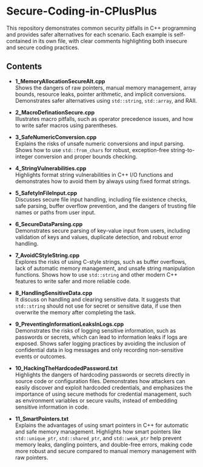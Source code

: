 # Secure-Coding-in-CPlusPlus

This repository demonstrates common security pitfalls in C++ programming and provides safer alternatives for each scenario. Each example is self-contained in its own file, with clear comments highlighting both insecure and secure coding practices.

## Contents

- **1_MemoryAllocationSecureAlt.cpp**  
  Shows the dangers of raw pointers, manual memory management, array bounds, resource leaks, pointer arithmetic, and implicit conversions. Demonstrates safer alternatives using `std::string`, `std::array`, and RAII.

- **2_MacroDefinationSecure.cpp**  
  Illustrates macro pitfalls, such as operator precedence issues, and how to write safer macros using parentheses.

- **3_SafeNumericConversion.cpp**  
  Explains the risks of unsafe numeric conversions and input parsing. Shows how to use `std::from_chars` for robust, exception-free string-to-integer conversion and proper bounds checking.

- **4_StringVulnerabilities.cpp**  
  Highlights format string vulnerabilities in C++ I/O functions and demonstrates how to avoid them by always using fixed format strings.

- **5_SafetyInFileInput.cpp**  
  Discusses secure file input handling, including file existence checks, safe parsing, buffer overflow prevention, and the dangers of trusting file names or paths from user input.

- **6_SecureDataParsing.cpp**  
  Demonstrates secure parsing of key-value input from users, including validation of keys and values, duplicate detection, and robust error handling.

- **7_AvoidCStyleString.cpp**  
  Explores the risks of using C-style strings, such as buffer overflows, lack of automatic memory management, and unsafe string manipulation functions. Shows how to use `std::string` and other modern C++ features to write safer and more reliable code.

- **8_HandlingSensitiveData.cpp**  
  It discuss on handling and clearing sensitive data. It suggests that `std::string` should not use for secret or sensitive data, if use then overwrite the memory after completing the task.

- **9_PreventingInformationLeaksInLogs.cpp**  
  Demonstrates the risks of logging sensitive information, such as passwords or secrets, which can lead to information leaks if logs are exposed. Shows safer logging practices by avoiding the inclusion of confidential data in log messages and only recording non-sensitive events or outcomes.

- **10_HackingTheHardcodedPassword.txt**  
  Highlights the dangers of hardcoding passwords or secrets directly in source code or configuration files. Demonstrates how attackers can easily discover and exploit hardcoded credentials, and emphasizes the importance of using secure methods for credential management, such as environment variables or secure vaults, instead of embedding sensitive information in code.

- **11_SmartPointers.txt**  
  Explains the advantages of using smart pointers in C++ for automatic and safe memory management. Highlights how smart pointers like `std::unique_ptr`, `std::shared_ptr`, and `std::weak_ptr` help prevent memory leaks, dangling pointers, and double-free errors, making code more robust and secure compared to manual memory management with raw pointers.